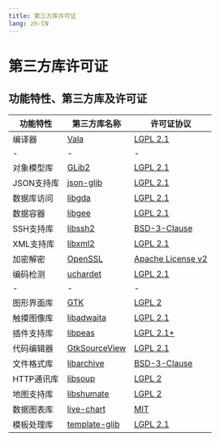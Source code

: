 ```yaml
---
title: 第三方库许可证
lang: zh-CN
---
```


# 第三方库许可证

## 功能特性、第三方库及许可证
| 功能特性      | 第三方库名称           | 许可证协议        |
|--------------|-----------------------|------------------|
| 编译器        | [Vala](https://gitlab.gnome.org/GNOME/vala) | [LGPL 2.1](https://gitlab.gnome.org/GNOME/vala/-/blob/master/COPYING) |
|-|-|-|
| 对象模型库    | [GLib2](https://gitlab.gnome.org/GNOME/glib) | [LGPL 2.1](https://gitlab.gnome.org/GNOME/glib/-/blob/main/COPYING) |
| JSON支持库    | [json-glib](https://gitlab.gnome.org/GNOME/json-glib) | [LGPL 2.1](https://gitlab.gnome.org/GNOME/json-glib/-/blob/master/COPYING) |
| 数据库访问    | [libgda](https://gitlab.gnome.org/GNOME/libgda) | [LGPL 2.1](https://gitlab.gnome.org/GNOME/libgda/-/blob/master/COPYING.LIB) |
| 数据容器      | [libgee](https://gitlab.gnome.org/GNOME/libgee) | [LGPL 2.1](https://gitlab.gnome.org/GNOME/libgee/-/blob/master/COPYING) |
| SSH支持库     | [libssh2](https://github.com/libssh2/libssh2) | [BSD-3-Clause](https://github.com/libssh2/libssh2/blob/master/COPYING) |
| XML支持库     | [libxml2](https://gitlab.gnome.org/GNOME/libxml2) | [LGPL 2.1](https://gitlab.gnome.org/GNOME/libxml2/-/blob/master/Copyright) |
| 加密解密      | [OpenSSL](https://www.openssl.org/) | [Apache License v2](https://www.openssl.org/source/license.html) |
| 编码检测      | [uchardet](https://gitlab.freedesktop.org/uchardet/uchardet) | [LGPL 2.1](https://gitlab.freedesktop.org/uchardet/uchardet/-/blob/master/COPYING) |
|-|-|-|
| 图形界面库    | [GTK](https://gitlab.gnome.org/GNOME/gtk) | [LGPL 2](https://gitlab.gnome.org/GNOME/gtk/-/blob/main/COPYING) |
| 触摸图像库    | [libadwaita](https://gitlab.gnome.org/GNOME/libadwaita) | [LGPL 2.1](https://gitlab.gnome.org/GNOME/libadwaita/-/blob/main/COPYING) |
| 插件支持库    | [libpeas](https://gitlab.gnome.org/GNOME/libpeas) | [LGPL 2.1+](https://gitlab.gnome.org/GNOME/libpeas/-/blob/master/COPYING) |
| 代码编辑器    | [GtkSourceView](https://gitlab.gnome.org/GNOME/gtksourceview) | [LGPL 2.1](https://gitlab.gnome.org/GNOME/gtksourceview/-/blob/master/COPYING) |
| 文件格式库    | [libarchive](https://github.com/libarchive/libarchive) | [BSD-3-Clause](https://github.com/libarchive/libarchive/blob/master/COPYING) |
| HTTP通讯库    | [libsoup](https://gitlab.gnome.org/GNOME/libsoup) | [LGPL 2](https://gitlab.gnome.org/GNOME/libsoup/-/blob/master/COPYING) |
| 地图支持库    | [libshumate](https://gitlab.gnome.org/GNOME/libshumate) | [LGPL 2](https://gitlab.gnome.org/GNOME/libshumate/-/blob/main/COPYING) |
| 数据图表库    | [live-chart](https://github.com/lcallarec/live-chart) | [MIT](https://github.com/lcallarec/live-chart/blob/master/LICENSE) |
| 模板处理库    | [template-glib](https://gitlab.gnome.org/GNOME/template-glib) | [LGPL 2.1](https://gitlab.gnome.org/GNOME/template-glib/-/blob/main/COPYING) |
